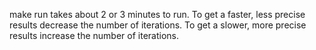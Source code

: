 make run takes about 2 or 3 minutes to run. 
To get a faster, less precise results decrease the number of iterations.
To get a slower, more precise results increase the number of iterations. 

